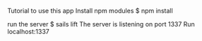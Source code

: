 Tutorial to use this app
Install npm modules
$ npm install

run the server
$ sails lift
The server is listening on port 1337
Run localhost:1337

